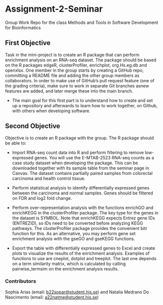 # Assignment-2-Seminar
Group Work Repo for the class Methods and Tools in Software Development for Bioinformatics

## First Objective 
Task in the mini-project is to create an R package that can perform enrichment analysis on an RNA-seq dataset. The package should be based on the R packages edgeR, clusterProfiler, enrichplot, org.Hs.eg.db and openxlsx.
One member in the group starts by creating a GitHub repo, committing a README file and adding the other group members as collaborators. In order to make use of GitHub’s pull request feature (one of the grading criteria), make sure to work in separate Git branches asnew features are added, and later merge these into the main branch. 
- The main goal for this first part is to understand how to create and set up a repository and afterwards to learn how to work together, on Github, with others when developing software.

## Second Objective
Objective is to create an R package with the group. The R package should be able to:
- Import RNA-seq count data into R and perform filtering to remove low-expressed genes. You will use the E-MTAB-2523 RNA-seq counts as a case study dataset when developing the package. This can be downloaded together with its sample table from the seminar page in Canvas. The dataset contains partially paired samples from colorectal carcinoma and health control tissue.


- Perform statistical analysis to identify differentially expressed genes between the carcinoma and normal samples. Genes should be filtered on FDR and log2 fold change.


- Perform over-representation analysis with the functions enrichGO and enrichKEGG in the clusterProfiler package. The key type for the genes in the dataset is SYMBOL. Note that enrichKEGG expects Entrez gene IDs (ENTREZID), so IDs need to be converted before analyzing KEGG pathways. The clusterProfiler package provides the convenient bitr function for this. As an alternative, you may perform gene set enrichment analysis with the gseGO and gseKEGG functions.


- Export the table with differentially expressed genes to Excel and create plots to visualize the results of the enrichment analysis. Examples of functions to use are cneplot, dotplot and treeplot. The last one depends on a term similarity matrix, which is calculated by calling pairwise_termsim on the enrichment analysis results.


### Contributors
Sophia Arias (email: b22sopar@student.his.se) and Natalia Medrano Do Nascimento (email: a22natme@student.his.se)
